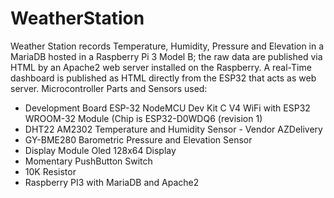 # WeatherStation
Weather Station records Temperature, Humidity, Pressure and Elevation in a MariaDB hosted in a Raspberry Pi 3 Model B; 
the raw data are published via HTML by an Apache2 web server installed on the Raspberry. 
A real-Time dashboard is published as HTML directly from the ESP32 that acts as web server.
Microcontroller Parts and Sensors used:
- Development Board ESP-32 NodeMCU Dev Kit C V4 WiFi with ESP32 WROOM-32 Module (Chip is ESP32-D0WDQ6 (revision 1)
- DHT22 AM2302 Temperature and Humidity Sensor - Vendor AZDelivery
- GY-BME280 Barometric Pressure and Elevation Sensor
- Display Module Oled 128x64 Display
- Momentary PushButton Switch
- 10K Resistor
- Raspberry PI3 with MariaDB and Apache2
